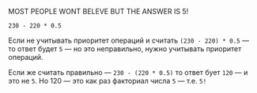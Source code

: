 MOST PEOPLE WONT BELEVE
BUT THE ANSWER IS 5!

```
230 - 220 * 0.5
```

Если не учитывать приоритет операций и считать `(230 - 220) * 0.5` — то ответ будет `5` — но это неправильно, нужно учитывать приоритет операций.

Если же считать правильно — `230 - (220 * 0.5)` то ответ бует `120` — и это не `5`. Но 120 — это как раз факториал числа `5` — т.е. `5!`
